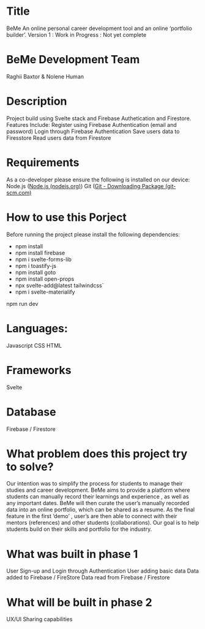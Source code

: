 # Title
BeMe
An online personal career development tool and an online ‘portfolio builder’. 
Version 1 : Work in Progress : Not yet complete

# BeMe Development Team
Raghii Baxtor & Nolene Human


# Description
Project build using Svelte stack and Firebase Authetication and Firestore.
Features Include:
Register using Firebase Authentication (email and password)
Login through Firebase Authentication
Save users data to Firesstore
Read users data from Firestore

# Requirements 
As a co-developer please ensure the following is installed on our device:
Node.js ([Node.js (nodejs.org)](https://nodejs.org/en/))
Git ([Git - Downloading Package (git-scm.com)](https://git-scm.com/download/win)

# How to use this Porject
Before running the project please install the following dependencies:

- npm install
- npm install firebase
- npm i svelte-forms-lib
- npm i toastify-js
- npm install goto
- npm install open-props
- npx svelte-add@latest tailwindcss`
- npm i svelte-materialify

npm run dev

# Languages:
Javascript
CSS
HTML

# Frameworks 
Svelte 

# Database
Firebase / Firestore


# What problem does this project try to solve?  
Our intention was to simplify the process for students to manage their studies and career development. BeMe aims to provide a platform where students can manually record their learnings and experience , as well as any important dates. BeMe will then curate the user’s manually recorded data into an online portfolio, which can be shared as a resume. As the final feature in the first ‘demo’ , user’s are then able to connect with their mentors (references) and other students (collaborations).  Our goal is to help students build on their skills and portfolio for the industry.

# What was built in phase 1
User Sign-up and Login through Authentication
User adding basic data
Data added to Firebase / FireStore
Data read from Firebase / Firestore

# What will be built in phase 2
UX/UI 
Sharing capabilities 
